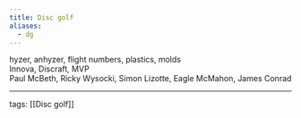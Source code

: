 ```yaml
---
title: Disc golf
aliases:
  - dg
---
```


hyzer, anhyzer, flight numbers, plastics, molds  
Innova, Discraft, MVP  
Paul McBeth, Ricky Wysocki, Simon Lizotte, Eagle McMahon, James Conrad  

---

tags: [[Disc golf]]
